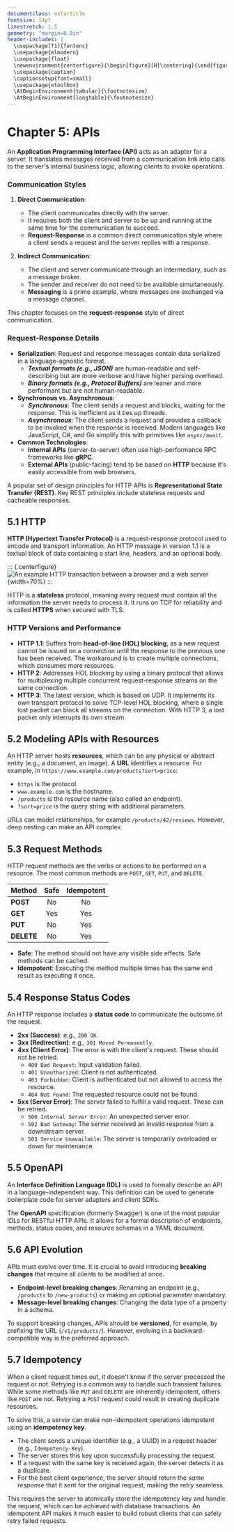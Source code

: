 ```yaml
---
documentclass: extarticle
fontsize: 14pt
linestretch: 1.5
geometry: "margin=0.8in"
header-includes: |
  \usepackage[T1]{fontenc}
  \usepackage{mlmodern}
  \usepackage{float}
  \newenvironment{centerfigure}{\begin{figure}[H]\centering}{\end{figure}}
  \usepackage{caption}
  \captionsetup{font=small}
  \usepackage{etoolbox}
  \AtBeginEnvironment{tabular}{\footnotesize}
  \AtBeginEnvironment{longtable}{\footnotesize}
---
```


# Chapter 5: APIs

An **Application Programming Interface (API)** acts as an adapter for a server. It translates messages received from a communication link into calls to the server's internal business logic, allowing clients to invoke operations.

### Communication Styles

1.  **Direct Communication**:

    - The client communicates directly with the server.
    - It requires both the client and server to be up and running at the same time for the communication to succeed.
    - **Request-Response** is a common direct communication style where a client sends a request and the server replies with a response.

2.  **Indirect Communication**:
    - The client and server communicate through an intermediary, such as a message broker.
    - The sender and receiver do not need to be available simultaneously.
    - **Messaging** is a prime example, where messages are exchanged via a message channel.

This chapter focuses on the **request-response** style of direct communication.

### Request-Response Details

- **Serialization**: Request and response messages contain data serialized in a language-agnostic format.
  - **_Textual formats (e.g., JSON)_** are human-readable and self-describing but are more verbose and have higher parsing overhead.
  - **_Binary formats (e.g., Protocol Buffers)_** are leaner and more performant but are not human-readable.
- **Synchronous vs. Asynchronous**:
  - **_Synchronous_**: The client sends a request and blocks, waiting for the response. This is inefficient as it ties up threads.
  - **_Asynchronous_**: The client sends a request and provides a callback to be invoked when the response is received. Modern languages like JavaScript, C#, and Go simplify this with primitives like `async/await`.
- **Common Technologies**:
  - **Internal APIs** (server-to-server) often use high-performance RPC frameworks like **gRPC**.
  - **External APIs** (public-facing) tend to be based on **HTTP** because it's easily accessible from web browsers.

A popular set of design principles for HTTP APIs is **Representational State Transfer (REST)**. Key REST principles include stateless requests and cacheable responses.

## 5.1 HTTP

**HTTP (Hypertext Transfer Protocol)** is a request-response protocol used to encode and transport information. An HTTP message in version 1.1 is a textual block of data containing a start line, headers, and an optional body.

::: {.centerfigure}
![An example HTTP transaction between a browser and a web server](5_1.png){width=70%}
:::

HTTP is a **stateless** protocol, meaning every request must contain all the information the server needs to process it. It runs on TCP for reliability and is called **HTTPS** when secured with TLS.

### HTTP Versions and Performance

- **HTTP 1.1**: Suffers from **head-of-line (HOL) blocking**, as a new request cannot be issued on a connection until the response to the previous one has been received. The workaround is to create multiple connections, which consumes more resources.
- **HTTP 2**: Addresses HOL blocking by using a binary protocol that allows for multiplexing multiple concurrent request-response streams on the same connection.
- **HTTP 3**: The latest version, which is based on UDP. It implements its own transport protocol to solve TCP-level HOL blocking, where a single lost packet can block all streams on the connection. With HTTP 3, a lost packet only interrupts its own stream.

## 5.2 Modeling APIs with Resources

An HTTP server hosts **resources**, which can be any physical or abstract entity (e.g., a document, an image). A **URL** identifies a resource. For example, in `https://www.example.com/products?sort=price`:

- `https` is the protocol.
- `www.example.com` is the hostname.
- `/products` is the resource name (also called an endpoint).
- `?sort=price` is the query string with additional parameters.

URLs can model relationships, for example `/products/42/reviews`. However, deep nesting can make an API complex.

## 5.3 Request Methods

HTTP request methods are the verbs or actions to be performed on a resource. The most common methods are `POST`, `GET`, `PUT`, and `DELETE`.

| Method     | Safe | Idempotent |
| :--------- | :--: | :--------: |
| **POST**   |  No  |     No     |
| **GET**    | Yes  |    Yes     |
| **PUT**    |  No  |    Yes     |
| **DELETE** |  No  |    Yes     |

- **Safe**: The method should not have any visible side effects. Safe methods can be cached.
- **Idempotent**: Executing the method multiple times has the same end result as executing it once.

## 5.4 Response Status Codes

An HTTP response includes a **status code** to communicate the outcome of the request.

- **2xx (Success)**: e.g., `200 OK`.
- **3xx (Redirection)**: e.g., `301 Moved Permanently`.
- **4xx (Client Error)**: The error is with the client's request. These should not be retried.
  - `400 Bad Request`: Input validation failed.
  - `401 Unauthorized`: Client is not authenticated.
  - `403 Forbidden`: Client is authenticated but not allowed to access the resource.
  - `404 Not Found`: The requested resource could not be found.
- **5xx (Server Error)**: The server failed to fulfill a valid request. These can be retried.
  - `500 Internal Server Error`: An unexpected server error.
  - `502 Bad Gateway`: The server received an invalid response from a downstream server.
  - `503 Service Unavailable`: The server is temporarily overloaded or down for maintenance.

## 5.5 OpenAPI

An **Interface Definition Language (IDL)** is used to formally describe an API in a language-independent way. This definition can be used to generate boilerplate code for server adapters and client SDKs.

The **OpenAPI** specification (formerly Swagger) is one of the most popular IDLs for RESTful HTTP APIs. It allows for a formal description of endpoints, methods, status codes, and resource schemas in a YAML document.

## 5.6 API Evolution

APIs must evolve over time. It is crucial to avoid introducing **breaking changes** that require all clients to be modified at once.

- **Endpoint-level breaking changes**: Renaming an endpoint (e.g., `/products` to `/new-products`) or making an optional parameter mandatory.
- **Message-level breaking changes**: Changing the data type of a property in a schema.

To support breaking changes, APIs should be **versioned**, for example, by prefixing the URL (`/v1/products/`). However, evolving in a backward-compatible way is the preferred approach.

## 5.7 Idempotency

When a client request times out, it doesn't know if the server processed the request or not. Retrying is a common way to handle such transient failures. While some methods like `PUT` and `DELETE` are inherently idempotent, others like `POST` are not. Retrying a `POST` request could result in creating duplicate resources.

To solve this, a server can make non-idempotent operations idempotent using an **idempotency key**.

- The client sends a unique identifier (e.g., a UUID) in a request header (e.g., `Idempotency-Key`).
- The server stores this key upon successfully processing the request.
- If a request with the same key is received again, the server detects it as a duplicate.
- For the best client experience, the server should return the _same response_ that it sent for the original request, making the retry seamless.

This requires the server to atomically store the idempotency key and handle the request, which can be achieved with database transactions. An idempotent API makes it much easier to build robust clients that can safely retry failed requests.
